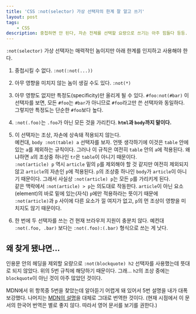 ```yaml
---
title: 'CSS :not(selector) 가상 선택자의 한계 잘 알고 쓰기'
layout: post
tags: 
    - CSS
description: 중첩하면 안 된다, 자손 전체를 선택할 요량으로 쓰기는 아주 힘들다 등등. 한계를 명확히 알고 써야 한다.
---
```


`:not(selector)` 가상 선택자는 매력적인 놈이지만 아래 한계를 인지하고 사용해야 한다.

1. 중첩시킬 수 없다. `:not(:not(...))`

2. 아무 영향을 미치지 않는 놈이 생길 수도 있다. `:not(*)`
   
3. 아무 영향도 없지만 특정도(specificity)만 올리게 될 수 있다. `#foo:not(#bar)` 이 선택자를 보면, 모든 `#foo`는 `#bar`가 아니므로 `#foo`라고만 쓴 선택자와 동일하다. 그렇지만 특정도는 단순한 `#foo`보다 높다.
   
4. `:not(.foo)`는 `.foo`가 아닌 모든 것을 가리킨다. **`html`과 `body`까지 말이다.**
   
5. 이 선택자는 조상, 자손에 상속돼 적용되지 않는다.  
   예컨대, `body :not(table) a` 선택자를 보자. 언뜻 생각하기에 이것은 `table` 안에 있는 `a`를 제외하는 규칙이다. 그러나 이 규칙은 여전히 `table` 안의 `a`에 적용된다. 왜냐하면 `a`의 조상중 하나인 `tr`은 `table`이 아니기 때문이다.  
   `:not(article) p` 역시 `article` 밑의 `p`를 제외해야 할 것 같지만 여전히 제외되지 않고 `article`의 자손인 `p`에 적용된다. `p`의 조상중 하나인 `body`가 `article`이 아니기 때문이다. 그래서 사실상 `:not(article) p`는 모든 `p`를 가리키게 된다.  
   같은 맥락에서 `:not(article) > p`는 의도대로 작동한다. `article`이 아닌 요소(element)의 바로 밑에 있는(자식) `p`에만 적용하라는 뜻이기 때문에 `:not(article)`과 `p` 사이에 다른 요소가 낄 여지가 없고, `p`의 먼 조상이 영향을 미치지도 않기 때문이다.

6. 한 번에 두 선택자를 쓰는 건 현재 브라우저 지원이 충분치 않다. 예컨대 `:not(.foo, .bar)` 보다는 `:not(.foo):(.bar)` 형식으로 쓰는 게 낫다.

## 왜 찾게 됐냐면...

인용문 안의 헤딩을 제외할 요량으로 `:not(blockquote) h2` 선택자를 사용했는데 뜻대로 되지 않았다. 위의 5번 규칙에 해당하기 때문이다. 그래... `h2`의 조상 중에는 `blockquote`이 아닌 것이 아주 많았던 것이다.

MDN에서 위 항목중 5번을 찾았는데 알아듣기 어렵게 돼 있어서 5번 설명을 내가 대폭 보강했다. 나머지는 [MDN의 설명](https://developer.mozilla.org/en-US/docs/Web/CSS/:not)을 대체로 그대로 번역한 것이다. (현재 시점에서 이 문서의 한국어 번역은 별로 좋지 않다. 따라서 영어 문서를 보기를 권한다.)

